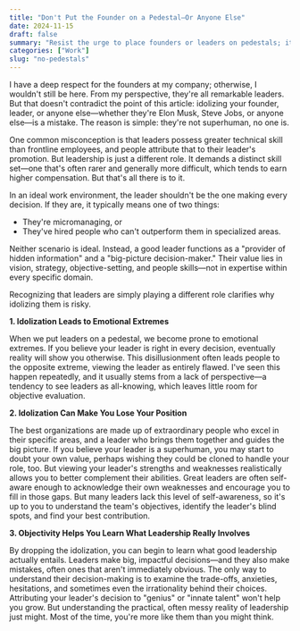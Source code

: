 ```yaml
---
title: "Don't Put the Founder on a Pedestal—Or Anyone Else"
date: 2024-11-15
draft: false
summary: "Resist the urge to place founders or leaders on pedestals; it hinders growth and critical thinking."
categories: ["Work"]
slug: "no-pedestals"
---
```



I have a deep respect for the founders at my company; otherwise, I wouldn't still be here. From my perspective, they're all remarkable leaders. But that doesn't contradict the point of this article: idolizing your founder, leader, or anyone else—whether they're Elon Musk, Steve Jobs, or anyone else—is a mistake. The reason is simple: they're not superhuman, no one is.

One common misconception is that leaders possess greater technical skill than frontline employees, and people attribute that to their leader's promotion. But leadership is just a different role. It demands a distinct skill set—one that's often rarer and generally more difficult, which tends to earn higher compensation. But that's all there is to it.

In an ideal work environment, the leader shouldn't be the one making every decision. If they are, it typically means one of two things:

- They're micromanaging, or
- They've hired people who can't outperform them in specialized areas.

Neither scenario is ideal. Instead, a good leader functions as a "provider of hidden information" and a "big-picture decision-maker." Their value lies in vision, strategy, objective-setting, and people skills—not in expertise within every specific domain.

Recognizing that leaders are simply playing a different role clarifies why idolizing them is risky.

**1. Idolization Leads to Emotional Extremes**

When we put leaders on a pedestal, we become prone to emotional extremes. If you believe your leader is right in every decision, eventually reality will show you otherwise. This disillusionment often leads people to the opposite extreme, viewing the leader as entirely flawed. I've seen this happen repeatedly, and it usually stems from a lack of perspective—a tendency to see leaders as all-knowing, which leaves little room for objective evaluation.

**2. Idolization Can Make You Lose Your Position**

The best organizations are made up of extraordinary people who excel in their specific areas, and a leader who brings them together and guides the big picture. If you believe your leader is a superhuman, you may start to doubt your own value, perhaps wishing they could be cloned to handle your role, too. But viewing your leader's strengths and weaknesses realistically allows you to better complement their abilities. Great leaders are often self-aware enough to acknowledge their own weaknesses and encourage you to fill in those gaps. But many leaders lack this level of self-awareness, so it's up to you to understand the team's objectives, identify the leader's blind spots, and find your best contribution.

**3. Objectivity Helps You Learn What Leadership Really Involves**

By dropping the idolization, you can begin to learn what good leadership actually entails. Leaders make big, impactful decisions—and they also make mistakes, often ones that aren't immediately obvious. The only way to understand their decision-making is to examine the trade-offs, anxieties, hesitations, and sometimes even the irrationality behind their choices. Attributing your leader's decision to "genius" or "innate talent" won't help you grow. But understanding the practical, often messy reality of leadership just might. Most of the time, you're more like them than you might think.